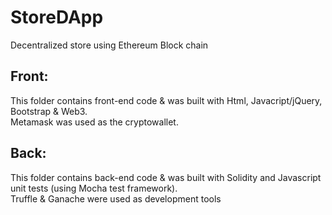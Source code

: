 # StoreDApp
Decentralized store using Ethereum Block chain  

## Front: 
  This folder contains front-end code & was built with Html, Javacript/jQuery, Bootstrap & Web3.  
  Metamask was used as the cryptowallet.
## Back: 
  This folder contains back-end code & was built with Solidity and Javascript unit tests (using Mocha test framework).  
  Truffle & Ganache were used as development tools

